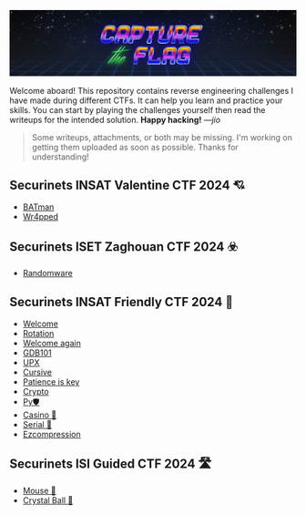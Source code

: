 ![Banner](banner.png)

Welcome aboard! This repository contains reverse engineering challenges I have made during different CTFs. It can help you learn and practice your skills. You can start by playing the challenges yourself then read the writeups for the intended solution. 
**Happy hacking!** *—jio*
> Some writeups, attachments, or both may be missing. I'm working on getting them uploaded as soon as possible. Thanks for understanding!

## Securinets INSAT Valentine CTF 2024 💘
- [BATman](Writeups/BATman.md)
- [Wr4pped](Writeups/Wr4pped.md)

## Securinets ISET Zaghouan CTF 2024 ☣️
- [Randomware](Writeups/Randomware.md)

## Securinets INSAT Friendly CTF 2024 💫
- [Welcome](Writeups/Welcome.md)
- [Rotation](Writeups/Rotation.md)
- [Welcome again](Writeups/Welcome%20again.md)
- [GDB101](Writeups/GDB101.md)
- [UPX](Writeups/UPX.md)
- [Cursive](Writeups/Cursive.md)
- [Patience is key](Writeups/Patience%20is%20key.md)
- [Crypto](Writeups/Crypto.md)
- [Py🛡️](Writeups/Pyarmor.md)
- [Casino 🎰](Writeups/Casino.md)
- [Serial 🔑](Writeups/Serial%20Key.md)
- [Ezcompression](Writeups/Ezcompression.md)

## Securinets ISI Guided CTF 2024 🛣️
- [Mouse 🐁](Writeups/Mouse.md)
- [Crystal Ball 🔮](Writeups/Crystal%20ball.md)
